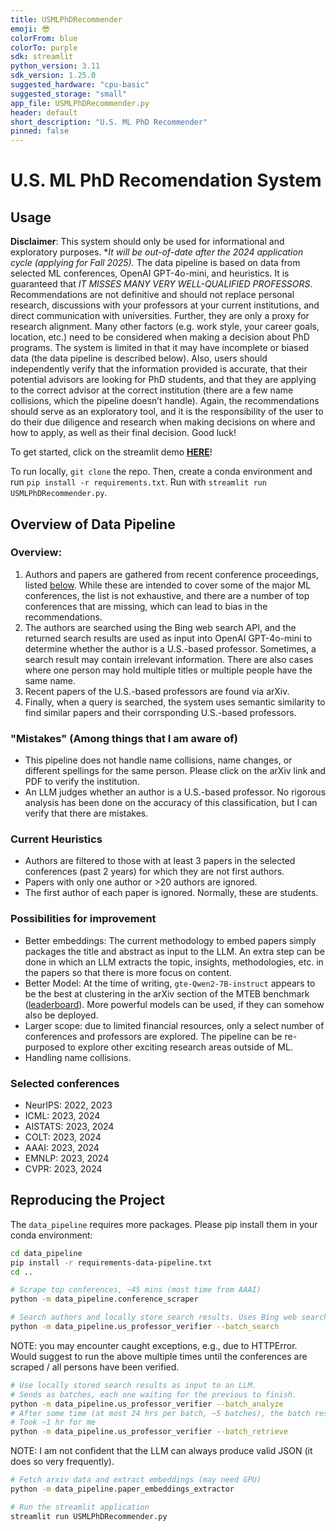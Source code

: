 ```yaml
---
title: USMLPhDRecommender
emoji: 😎
colorFrom: blue
colorTo: purple
sdk: streamlit
python_version: 3.11
sdk_version: 1.25.0
suggested_hardware: "cpu-basic"
suggested_storage: "small"
app_file: USMLPhDRecommender.py
header: default
short_description: "U.S. ML PhD Recommender"
pinned: false
---
```



# U.S. ML PhD Recomendation System

## Usage

**Disclaimer**: This system should only be used for informational and exploratory purposes. **It will be out-of-date after the 2024 application cycle (applying for Fall 2025).* The data pipeline is based on data from selected ML conferences, OpenAI GPT-4o-mini, and heuristics. It is guaranteed that *IT MISSES MANY VERY WELL-QUALIFIED PROFESSORS*. Recommendations are not definitive and should not replace personal research, discussions with your professors at your current institutions, and direct communication with universities. Further, they are only a proxy for research alignment. Many other factors (e.g. work style, your career goals, location, etc.) need to be considered when making a decision about PhD programs. The system is limited in that it may have incomplete or biased data (the data pipeline is described below). Also, users should independently verify that the information provided is accurate, that their potential advisors are looking for PhD students, and that they are applying to the correct advisor at the correct institution (there are a few name collisions, which the pipeline doesn’t handle). Again, the recommendations should serve as an exploratory tool, and it is the responsibility of the user to do their due diligence and research when making decisions on where and how to apply, as well as their final decision. Good luck!

To get started, click on the streamlit demo **[HERE](https://huggingface.co/spaces/livctr/USMLPhDRecommender)**!

To run locally, `git clone` the repo. Then, create a conda environment and run `pip install -r requirements.txt`. Run with `streamlit run USMLPhDRecommender.py`.

## Overview of Data Pipeline

### Overview:
1) Authors and papers are gathered from recent conference proceedings, listed [below](#selected-conferences). While these are intended to cover some of the major ML conferences, the list is not exhaustive, and there are a number of top conferences that are missing, which can lead to bias in the recommendations.
2) The authors are searched using the Bing web search API, and the returned search results are used as input into OpenAI GPT-4o-mini to determine whether the author is a U.S.-based professor. Sometimes, a search result may contain irrelevant information. There are also cases where one person may hold multiple titles or multiple people have the same name.
3) Recent papers of the U.S.-based professors are found via arXiv.
4) Finally, when a query is searched, the system uses semantic similarity to find similar papers and their corrsponding U.S.-based professors.

### "Mistakes" (Among things that I am aware of)
- This pipeline does not handle name collisions, name changes, or different spellings for the same person. Please click on the arXiv link and PDF to verify the institution.
- An LLM judges whether an author is a U.S.-based professor. No rigorous analysis has been done on the accuracy of this classification, but I can verify that there are mistakes.

### Current Heuristics
- Authors are filtered to those with at least 3 papers in the selected conferences (past 2 years) for which they are not first authors.
- Papers with only one author or >20 authors are ignored.
- The first author of each paper is ignored. Normally, these are students.

### Possibilities for improvement
- Better embeddings: The current methodology to embed papers simply packages the title and abstract as input to the LLM. An extra step can be done in which an LLM extracts the topic, insights, methodologies, etc. in the papers so that there is more focus on content.
- Better Model: At the time of writing, `gte-Qwen2-7B-instruct` appears to be the best at clustering in the arXiv section of the MTEB benchmark ([leaderboard](https://huggingface.co/spaces/mteb/leaderboard)). More powerful models can be used, if they can somehow also be deployed.
- Larger scope: due to limited financial resources, only a select number of conferences and professors are explored. The pipeline can be re-purposed to explore other exciting research areas outside of ML.
- Handling name collisions.

### Selected conferences
- NeurIPS: 2022, 2023 
- ICML: 2023, 2024
- AISTATS: 2023, 2024
- COLT: 2023, 2024
- AAAI: 2023, 2024
- EMNLP: 2023, 2024
- CVPR: 2023, 2024


## Reproducing the Project

The `data_pipeline` requires more packages. Please pip install them in your conda environment:

```bash
cd data_pipeline
pip install -r requirements-data-pipeline.txt
cd ..
```

```bash
# Scrape top conferences, ~45 mins (most time from AAAI)
python -m data_pipeline.conference_scraper
```

```bash
# Search authors and locally store search results. Uses Bing web search API.
python -m data_pipeline.us_professor_verifier --batch_search
```

NOTE: you may encounter caught exceptions, e.g., due to HTTPError. Would suggest to run the above multiple times until the conferences are scraped / all persons have been verified.

```bash
# Use locally stored search results as input to an LLM.
# Sends as batches, each one waiting for the previous to finish.
python -m data_pipeline.us_professor_verifier --batch_analyze
# After some time (at most 24 hrs per batch, ~5 batches), the batch results become available for retrieval.
# Took ~1 hr for me
python -m data_pipeline.us_professor_verifier --batch_retrieve
```

NOTE: I am not confident that the LLM can always produce valid JSON (it does so very frequently).

```bash
# Fetch arxiv data and extract embeddings (may need GPU)
python -m data_pipeline.paper_embeddings_extractor
```

```bash
# Run the streamlit application
streamlit run USMLPhDRecommender.py
```

